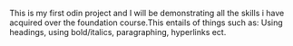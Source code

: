 This is my first odin project and I will be demonstrating all the skills i have acquired over the foundation course.This entails of things such as: Using headings, using bold/italics, paragraphing, hyperlinks ect.
